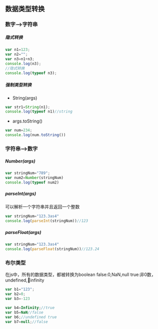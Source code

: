 ## 数据类型转换

### 数字-->字符串
##### 隐式转换
```javascript
var n1=123;
var n2="";
var n3=n1+n3;
console.log(n3);
//隐式转换
console.log(typeof n3);
```

##### 强制类型转换
* String(args)

```javascript
var str1=String(n1);
console.log(typeof n1)//string
```
* args.toString()

```javascript
var num=234;
console.log(num.toString())
```

### 字符串-->数字
##### Number(args)
```javascript
var stringNum="789";
var num2=Number(stringNum)
console.log(typeof num2)
```

##### parseInt(args)
可以解析一个字符串并且返回一个整数
```javascript
var stringNum="123.3as4"
console.log(parseInt(stringNum))//123
```

##### parseFloat(args)

```javascript
var stringNum="123.3as4"
console.log(parseFloat(stringNum))//123.24
```

### 布尔类型

在js中，所有的数据类型，都被转换为boolean
false:0,NaN,null
true:非0数，undefined,infinity

```javascript
var b1="123";
var b2=0;
var b3=-123

var b4=Infinity;//true
var b5=NaN//false
var b6;//undefined true
var b7=null;//false
```
